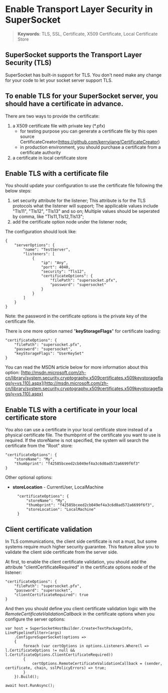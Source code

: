 # Enable Transport Layer Security in SuperSocket

> __Keywords__: TLS, SSL, Certificate, X509 Certificate, Local Certificate Store

## SuperSocket supports the Transport Layer Security (TLS)

SuperSocket has built-in support for TLS. You don't need make any change for your code to let your socket server support TLS.

## To enable TLS for your SuperSocket server, you should have a certificate in advance.
There are two ways to provide the certificate:

1. a X509 certificate file with private key (*.pfx)
    * for testing purpose you can generate a certificate file by this open source CertificateCreator(https://github.com/kerryjiang/CertificateCreator)
    * in production environment, you should purchase a certificate from a certificate authority
2. a certificate in local certificate store

## Enable TLS with a certificate file

You should update your configuration to use the certificate file following the below steps:

1. set security attribute for the listener; This attribute is for the TLS protocols what the listener will support; The appilicable values include "Tls11", "Tls12", "Tls13" and so on; Multiple values should be seperated by comma, like "Tls11,Tls12,Tls13";
2. add the certificate option node under the listener node;

The configuration should look like:

    {
        "serverOptions": {
            "name": "TestServer",
            "listeners": [
                {
                    "ip": "Any",
                    "port": 4040,
                    "security": "Tls12",
                    "certificateOptions": {
                        "filePath": "supersocket.pfx",
                        "password": "supersocket"
                    }
                }
            ]
        }
    }

Note: the password in the certificate options is the private key of the certificate file.

There is one more option named "**keyStorageFlags**" for certificate loading:

    "certificateOptions": {
        "filePath": "supersocket.pfx",
        "password": "supersocket",
        "keyStorageFlags": "UserKeySet"
    }

You can read the MSDN article below for more information about this option:
[http://msdn.microsoft.com/zh-cn/library/system.security.cryptography.x509certificates.x509keystorageflags(v=vs.110).aspx](http://msdn.microsoft.com/zh-cn/library/system.security.cryptography.x509certificates.x509keystorageflags(v=vs.110).aspx)

## Enable TLS with a certificate in your local certificate store

You also can use a certificate in your local certificate store instead of a physical certificate file. The thumbprint of the certificate you want to use is required. If the storeName is not specified, the system will search the certificate from the "Root" store:

    "certificateOptions": {
        "storeName": "My",
        "thumbprint": "‎f42585bceed2cb049ef4a3c6d0ad572a6699f6f3"
    }

Other optional options:

* **storeLocation** - CurrentUser, LocalMachine

        "certificateOptions": {
            "storeName": "My",
            "thumbprint": "‎f42585bceed2cb049ef4a3c6d0ad572a6699f6f3",
            "storeLocation": "LocalMachine"
        }


## Client certificate validation

In TLS communications, the client side certificate is not a must, but some systems require much higher security guarantee. This feature allow you to validate the client side certificate from the server side.

At first, to enable the client certificate validation, you should add the attribute "clientCertificateRequired" in the certificate options node of the listener:

    "certificateOptions": {
        "filePath": "supersocket.pfx",
        "password": "supersocket",
        "clientCertificateRequired": true
    }


And then you should define you client certificate validation logic with the *RemoteCertificateValidationCallback* in the certificate options when you configure the server options:

    var host = SuperSocketHostBuilder.Create<TextPackageInfo, LinePipelineFilter>(args)
        .ConfigureSuperSocket(options =>
        {
            foreach (var certOptions in options.Listeners.Where(l => l.CertificateOptions != null && l.CertificateOptions.ClientCertificateRequired))
            {
                certOptions.RemoteCertificateValidationCallback = (sender, certificate, chain, sslPolicyErrors) => true;
            }
        }).Build();

    await host.RunAsync();
